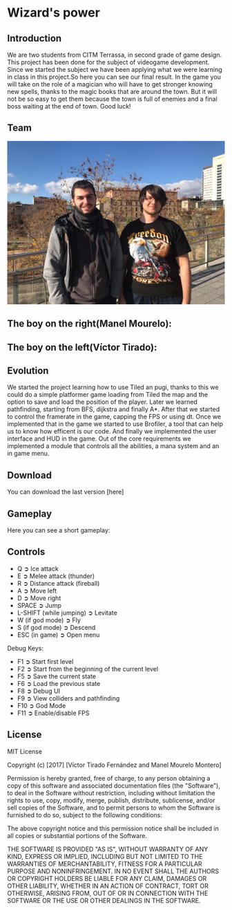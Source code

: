 # Wizard's power


## Introduction
We are two students from CITM Terrassa, in second grade of game design. This project has been done for the subject of videogame development. Since we started the subject we have been applying what we were learning in class in this project.So here you can see our final result.
In the game you will take on the role of a magician who will have to get stronger knowing new spells, thanks to the magic books that are around the town. But it will not be so easy to get them because the town is full of enemies and a final boss waiting at the end of town.
Good luck!

## Team

![Group](group_photo.jpeg)

The boy on the right(Manel Mourelo):
  - 

The boy on the left(Víctor Tirado):
  - 

## Evolution
We started the project learning how to use Tiled an pugi, thanks to this we could do a simple platformer game loading from Tiled the map and the option to save and load the position of the player.
Later we learned pathfinding, starting from BFS, dijkstra and finally A*. After that we started to control the framerate in the game, capping the FPS or using dt. Once we implemented that in the game we started to use Brofiler, a tool that can help us to know how efficent is our code.
And finally we implemented the user interface and HUD in the game.
Out of the core requirements we implemented a module that controls all the abilities, a mana system and  an in game menu.

## Download
You can download the last version [here]

## Gameplay
Here you can see a short gameplay: 

## Controls
*  Q ➲ Ice attack
*  E ➲ Melee attack (thunder)
*  R ➲ Distance attack (fireball)
*  A ➲ Move left
*  D ➲ Move right
*  SPACE ➲ Jump
*  L-SHIFT (while jumping) ➲ Levitate
*  W (if god mode) ➲ Fly
*  S (if god mode) ➲ Descend
* ESC (in game) ➲ Open menu

Debug Keys:
* F1 ➲ Start first level
* F2 ➲ Start from the beginning of the current level
* F5 ➲ Save the current state
* F6 ➲ Load the previous state
* F8 ➲ Debug UI
* F9 ➲ View colliders and pathfinding
* F10 ➲ God Mode
* F11 ➲ Enable/disable FPS
## License
MIT License

Copyright (c) [2017] [Víctor Tirado Fernández and Manel Mourelo Montero]

Permission is hereby granted, free of charge, to any person obtaining a copy of this software and associated documentation files (the "Software"), to deal in the Software without restriction, including without limitation the rights to use, copy, modify, merge, publish, distribute, sublicense, and/or sell copies of the Software, and to permit persons to whom the Software is furnished to do so, subject to the following conditions:

The above copyright notice and this permission notice shall be included in all copies or substantial portions of the Software.

THE SOFTWARE IS PROVIDED "AS IS", WITHOUT WARRANTY OF ANY KIND, EXPRESS OR IMPLIED, INCLUDING BUT NOT LIMITED TO THE WARRANTIES OF MERCHANTABILITY, FITNESS FOR A PARTICULAR PURPOSE AND NONINFRINGEMENT. IN NO EVENT SHALL THE AUTHORS OR COPYRIGHT HOLDERS BE LIABLE FOR ANY CLAIM, DAMAGES OR OTHER LIABILITY, WHETHER IN AN ACTION OF CONTRACT, TORT OR OTHERWISE, ARISING FROM, OUT OF OR IN CONNECTION WITH THE SOFTWARE OR THE USE OR OTHER DEALINGS IN THE SOFTWARE.
